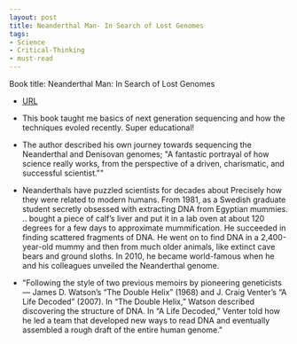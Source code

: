 ```yaml
---
layout: post
title: Neanderthal Man- In Search of Lost Genomes
tags:
- Science
- Critical-Thinking
- must-read
---
```



Book title: Neanderthal Man: In Search of Lost Genomes

  
- [URL](https://www.amazon.com/Neanderthal-Man-Search-Lost-Genomes/dp/1511320117)

- This book taught me basics of next generation sequencing and how the techniques evoled recently. Super educational! 

- The author described his own journey towards sequencing the Neanderthal and Denisovan genomes;  "A fantastic portrayal of how science really works, from the perspective of a driven, charismatic, and successful scientist.""

- Neanderthals have puzzled scientists  for decades about Precisely how they were related to modern humans. From 1981, as a Swedish graduate student secretly obsessed with  extracting DNA from Egyptian mummies. .. bought a piece of calf’s liver and put it in a lab oven at about 120 degrees for a few days to approximate mummification. He succeeded in finding scattered fragments of DNA. He went on to find DNA in a 2,400-year-old mummy and then from much older animals, like extinct cave bears and ground sloths. In 2010, he became world-famous when he and his colleagues unveiled the Neanderthal genome.

- "Following the style of two previous memoirs by pioneering geneticists — James D. Watson’s “The Double Helix” (1968) and J. Craig Venter’s “A Life Decoded” (2007). In “The Double Helix,” Watson described discovering the structure of DNA. In “A Life Decoded,” Venter told how he led a team that developed new ways to read DNA and eventually assembled a rough draft of the entire human genome."